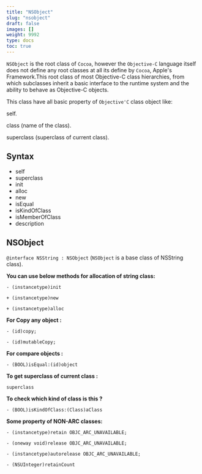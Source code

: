 ```yaml
---
title: "NSObject"
slug: "nsobject"
draft: false
images: []
weight: 9992
type: docs
toc: true
---
```


`NSObject` is the root class of `Cocoa`, however the `Objective-C` language itself does not define any root classes at all its define by `Cocoa`, Apple's Framework.This root class of most Objective-C class hierarchies, from which subclasses inherit a basic interface to the runtime system and the ability to behave as Objective-C objects.

This class have all basic property of `Objective'C` class object like:

self.

class (name of the class).

superclass (superclass of current class).










## Syntax
 - self
 - superclass
 - init
 - alloc
 - new
 - isEqual
 - isKindOfClass
 - isMemberOfClass
 - description



## NSObject
`@interface NSString : NSObject`  (`NSObject` is a base class of NSString class).

**You can use below methods for allocation of string class:**

    - (instancetype)init
    
    + (instancetype)new
    
    + (instancetype)alloc

**For Copy any object :**

    - (id)copy;
    
    - (id)mutableCopy;

**For compare objects :**

    - (BOOL)isEqual:(id)object

**To get superclass of current class :**

    superclass

**To check which kind of class is this ?**

    - (BOOL)isKindOfClass:(Class)aClass

**Some property of NON-ARC classes:**

    - (instancetype)retain OBJC_ARC_UNAVAILABLE;

    - (oneway void)release OBJC_ARC_UNAVAILABLE;

    - (instancetype)autorelease OBJC_ARC_UNAVAILABLE;

    - (NSUInteger)retainCount



